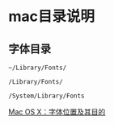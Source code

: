 # mac目录说明

## 字体目录

```
~/Library/Fonts/

/Library/Fonts/

/System/Library/Fonts
```

[Mac OS X：字体位置及其目的](https://support.apple.com/zh-cn/HT201722)
